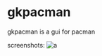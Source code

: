 # gkpacman

gkpacman is a gui for pacman

screenshots:
![a](https://media.discordapp.net/attachments/501424576719486987/923609338608762940/unknown.png)
